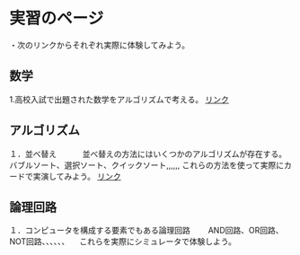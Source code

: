 <h1>実習のページ</h1>

・次のリンクからそれぞれ実際に体験してみよう。


<h2>数学</h2>
1.高校入試で出題された数学をアルゴリズムで考える。
<a href="y2020am.github.io/Entrance_Q5">リンク</a>


<h2>アルゴリズム</h2>
１．並べ替え
　　　並べ替えの方法にはいくつかのアルゴリズムが存在する。
   バブルソート、選択ソート、クイックソート,,,,,,
   これらの方法を使って実際にカードで実演してみよう。
   <a href="y2020am.github.io/Sorting_cards">リンク</a>

<h2>論理回路</h2>
１．コンピュータを構成する要素でもある論理回路
　　AND回路、OR回路、NOT回路、、、、、、
  　これらを実際にシミュレータで体験しよう。
   <a href="https://www.falstad.com/circuit/>"リンク</a>


